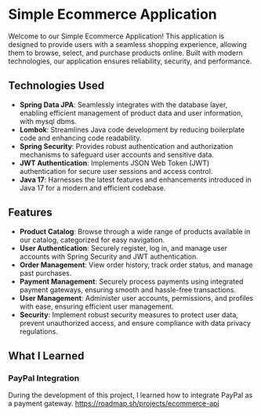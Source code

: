 # Simple Ecommerce Application

Welcome to our Simple Ecommerce Application! This application is designed to provide users with a seamless shopping experience, allowing them to browse, select, and purchase products online. Built with modern technologies, our application ensures reliability, security, and performance.

## Technologies Used

- **Spring Data JPA**: Seamlessly integrates with the database layer, enabling efficient management of product data and user information, with mysql dbms.
- **Lombok**: Streamlines Java code development by reducing boilerplate code and enhancing code readability.
- **Spring Security**: Provides robust authentication and authorization mechanisms to safeguard user accounts and sensitive data.
- **JWT Authentication**: Implements JSON Web Token (JWT) authentication for secure user sessions and access control.
- **Java 17**: Harnesses the latest features and enhancements introduced in Java 17 for a modern and efficient codebase.

## Features

- **Product Catalog**: Browse through a wide range of products available in our catalog, categorized for easy navigation.
- **User Authentication**: Securely register, log in, and manage user accounts with Spring Security and JWT authentication.
- **Order Management**: View order history, track order status, and manage past purchases.
- **Payment Management**: Securely process payments using integrated payment gateways, ensuring smooth and hassle-free transactions.
- **User Management**: Administer user accounts, permissions, and profiles with ease, ensuring efficient user management.
- **Security**: Implement robust security measures to protect user data, prevent unauthorized access, and ensure compliance with data privacy regulations.

## What I Learned

### PayPal Integration

During the development of this project, I learned how to integrate PayPal as a payment gateway.
https://roadmap.sh/projects/ecommerce-api

